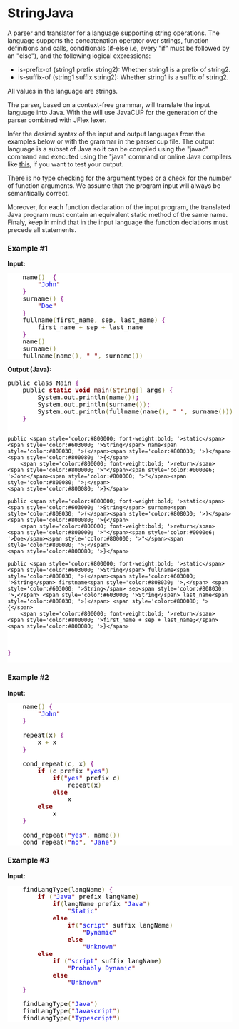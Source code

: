 # StringJava

<p>A parser and translator for a language supporting string operations. The language supports the concatenation operator over strings, function definitions and calls, conditionals (if-else i.e, every "if" must be followed by an "else"), and the following logical expressions:</p>
<ul>
<li>is-prefix-of (string1 prefix string2): Whether string1 is a prefix of string2.</li>
<li>is-suffix-of (string1 suffix string2): Whether string1 is a suffix of string2.</li>
</ul>
<p>All values in the language are strings.</p>
<p>The parser, based on a context-free grammar, will translate the input language into Java. With the will use JavaCUP for the generation of the parser combined with JFlex lexer.</p>
<p>Infer the desired syntax of the input and output languages from the examples below or with the grammar in the parser.cup file. The output language is a subset of Java so it can be compiled using the "javac" command and executed using the "java" command or online Java compilers like <a href="http://repl.it/languages/java">this</a>, if you want to test your output.</p>
<p>There is no type checking for the argument types or a check for the number of function arguments. We assume that the program input will always be semantically correct.</p>
<p> Moreover, for each function declaration of the input program, the translated Java program must contain an equivalent static method of the same name. Finaly, keep in mind that in the input language the function declations must precede all statements.</p>
<h3 id="example-1">Example #1</h3>
<p><strong>Input:</strong></p>

<!--Created using tohtml.com -->
<pre style="color:#000000;background:#ffffff;">    name<span style="color:#808030; ">(</span><span style="color:#808030; ">)</span>  <span style="color:#800080; ">{</span>
        <span style="color:#800000; ">"</span><span style="color:#0000e6; ">John</span><span style="color:#800000; ">"</span>
    <span style="color:#800080; ">}</span>
    surname<span style="color:#808030; ">(</span><span style="color:#808030; ">)</span> <span style="color:#800080; ">{</span>
        <span style="color:#800000; ">"</span><span style="color:#0000e6; ">Doe</span><span style="color:#800000; ">"</span>
    <span style="color:#800080; ">}</span>
    fullname<span style="color:#808030; ">(</span>first_name<span style="color:#808030; ">,</span> sep<span style="color:#808030; ">,</span> last_name<span style="color:#808030; ">)</span> <span style="color:#800080; ">{</span>
        first_name <span style="color:#808030; ">+</span> sep <span style="color:#808030; ">+</span> last_name
    <span style="color:#800080; ">}</span>
    name<span style="color:#808030; ">(</span><span style="color:#808030; ">)</span>
    surname<span style="color:#808030; ">(</span><span style="color:#808030; ">)</span>
    fullname<span style="color:#808030; ">(</span>name<span style="color:#808030; ">(</span><span style="color:#808030; ">)</span><span style="color:#808030; ">,</span> <span style="color:#800000; ">"</span><span style="color:#0000e6; "> </span><span style="color:#800000; ">"</span><span style="color:#808030; ">,</span> surname<span style="color:#808030; ">(</span><span style="color:#808030; ">)</span><span style="color:#808030; ">)</span>
</pre>


<p><strong>Output (Java):</strong></p>
<pre style='color:#000000;background:#ffffff;'>public class Main <span style='color:#800080; '>{</span>
    public <span style='color:#800000; font-weight:bold; '>static</span> <span style='color:#800000; font-weight:bold; '>void</span> <span style='color:#400000; '>main</span><span style='color:#808030; '>(</span><span style='color:#603000; '>String</span><span style='color:#808030; '>[</span><span style='color:#808030; '>]</span> args<span style='color:#808030; '>)</span> <span style='color:#800080; '>{</span>
        System<span style='color:#808030; '>.</span>out<span style='color:#808030; '>.</span>println<span style='color:#808030; '>(</span>name<span style='color:#808030; '>(</span><span style='color:#808030; '>)</span><span style='color:#808030; '>)</span><span style='color:#800080; '>;</span>
        System<span style='color:#808030; '>.</span>out<span style='color:#808030; '>.</span>println<span style='color:#808030; '>(</span>surname<span style='color:#808030; '>(</span><span style='color:#808030; '>)</span><span style='color:#808030; '>)</span><span style='color:#800080; '>;</span>
        System<span style='color:#808030; '>.</span>out<span style='color:#808030; '>.</span>println<span style='color:#808030; '>(</span>fullname<span style='color:#808030; '>(</span>name<span style='color:#808030; '>(</span><span style='color:#808030; '>)</span><span style='color:#808030; '>,</span> <span style='color:#800000; '>"</span><span style='color:#0000e6; '> </span><span style='color:#800000; '>"</span><span style='color:#808030; '>,</span> surname<span style='color:#808030; '>(</span><span style='color:#808030; '>)</span><span style='color:#808030; '>)</span><span style='color:#808030; '>)</span><span style='color:#800080; '>;</span>
    <span style='color:#800080; '>}</span>

    public <span style='color:#800000; font-weight:bold; '>static</span> <span style='color:#603000; '>String</span> name<span style='color:#808030; '>(</span><span style='color:#808030; '>)</span> <span style='color:#800080; '>{</span>
        <span style='color:#800000; font-weight:bold; '>return</span> <span style='color:#800000; '>"</span><span style='color:#0000e6; '>John</span><span style='color:#800000; '>"</span><span style='color:#800080; '>;</span>
    <span style='color:#800080; '>}</span>

    public <span style='color:#800000; font-weight:bold; '>static</span> <span style='color:#603000; '>String</span> surname<span style='color:#808030; '>(</span><span style='color:#808030; '>)</span> <span style='color:#800080; '>{</span>
        <span style='color:#800000; font-weight:bold; '>return</span> <span style='color:#800000; '>"</span><span style='color:#0000e6; '>Doe</span><span style='color:#800000; '>"</span><span style='color:#800080; '>;</span>
    <span style='color:#800080; '>}</span>

    public <span style='color:#800000; font-weight:bold; '>static</span> <span style='color:#603000; '>String</span> fullname<span style='color:#808030; '>(</span><span style='color:#603000; '>String</span> firstname<span style='color:#808030; '>,</span> <span style='color:#603000; '>String</span> sep<span style='color:#808030; '>,</span> <span style='color:#603000; '>String</span> last_name<span style='color:#808030; '>)</span> <span style='color:#800080; '>{</span>
        <span style='color:#800000; font-weight:bold; '>return</span> <span style='color:#800000; '>first_name + sep + last_name;</span>
    <span style='color:#800080; '>}</span>
<span style='color:#800080; '>}</span>
</pre>
<h3 id="example-2">Example #2</h3>
<p><strong>Input:</strong></p>


<pre style="color:#000000;background:#ffffff;">    name<span style="color:#808030; ">(</span><span style="color:#808030; ">)</span> <span style="color:#800080; ">{</span>
        <span style="color:#800000; ">"</span><span style="color:#0000e6; ">John</span><span style="color:#800000; ">"</span>
    <span style="color:#800080; ">}</span>

    repeat<span style="color:#808030; ">(</span>x<span style="color:#808030; ">)</span> <span style="color:#800080; ">{</span>
        x <span style="color:#808030; ">+</span> x
    <span style="color:#800080; ">}</span>

    cond_repeat<span style="color:#808030; ">(</span>c<span style="color:#808030; ">,</span> x<span style="color:#808030; ">)</span> <span style="color:#800080; ">{</span>
        <span style="color:#800000; font-weight:bold; ">if</span> <span style="color:#808030; ">(</span>c prefix <span style="color:#800000; ">"</span><span style="color:#0000e6; ">yes</span><span style="color:#800000; ">"</span><span style="color:#808030; ">)</span>
            <span style="color:#800000; font-weight:bold; ">if</span><span style="color:#808030; ">(</span><span style="color:#800000; ">"</span><span style="color:#0000e6; ">yes</span><span style="color:#800000; ">"</span> prefix c<span style="color:#808030; ">)</span>
                repeat<span style="color:#808030; ">(</span>x<span style="color:#808030; ">)</span>
            <span style="color:#800000; font-weight:bold; ">else</span>
                x
        <span style="color:#800000; font-weight:bold; ">else</span>
            x
    <span style="color:#800080; ">}</span>

    cond_repeat<span style="color:#808030; ">(</span><span style="color:#800000; ">"</span><span style="color:#0000e6; ">yes</span><span style="color:#800000; ">"</span><span style="color:#808030; ">,</span> name<span style="color:#808030; ">(</span><span style="color:#808030; ">)</span><span style="color:#808030; ">)</span>
    cond_repeat<span style="color:#808030; ">(</span><span style="color:#800000; ">"</span><span style="color:#0000e6; ">no</span><span style="color:#800000; ">"</span><span style="color:#808030; ">,</span> <span style="color:#800000; ">"</span><span style="color:#0000e6; ">Jane</span><span style="color:#800000; ">"</span><span style="color:#808030; ">)</span>
</pre>

<h3 id="example-3">Example #3</h3>
<p><strong>Input:</strong></p>


<pre style="color:#000000;background:#ffffff;">    findLangType<span style="color:#808030; ">(</span>langName<span style="color:#808030; ">)</span> <span style="color:#800080; ">{</span>
        <span style="color:#800000; font-weight:bold; ">if</span> <span style="color:#808030; ">(</span><span style="color:#800000; ">"</span><span style="color:#0000e6; ">Java</span><span style="color:#800000; ">"</span> prefix langName<span style="color:#808030; ">)</span>
            <span style="color:#800000; font-weight:bold; ">if</span><span style="color:#808030; ">(</span>langName prefix <span style="color:#800000; ">"</span><span style="color:#0000e6; ">Java</span><span style="color:#800000; ">"</span><span style="color:#808030; ">)</span>
                <span style="color:#800000; ">"</span><span style="color:#0000e6; ">Static</span><span style="color:#800000; ">"</span>
            <span style="color:#800000; font-weight:bold; ">else</span>
                <span style="color:#800000; font-weight:bold; ">if</span><span style="color:#808030; ">(</span><span style="color:#800000; ">"</span><span style="color:#0000e6; ">script</span><span style="color:#800000; ">"</span> suffix langName<span style="color:#808030; ">)</span>
                    <span style="color:#800000; ">"</span><span style="color:#0000e6; ">Dynamic</span><span style="color:#800000; ">"</span>
                <span style="color:#800000; font-weight:bold; ">else</span>
                    <span style="color:#800000; ">"</span><span style="color:#0000e6; ">Unknown</span><span style="color:#800000; ">"</span>
        <span style="color:#800000; font-weight:bold; ">else</span>
            <span style="color:#800000; font-weight:bold; ">if</span> <span style="color:#808030; ">(</span><span style="color:#800000; ">"</span><span style="color:#0000e6; ">script</span><span style="color:#800000; ">"</span> suffix langName<span style="color:#808030; ">)</span>
                <span style="color:#800000; ">"</span><span style="color:#0000e6; ">Probably Dynamic</span><span style="color:#800000; ">"</span>
            <span style="color:#800000; font-weight:bold; ">else</span>
                <span style="color:#800000; ">"</span><span style="color:#0000e6; ">Unknown</span><span style="color:#800000; ">"</span>
    <span style="color:#800080; ">}</span>

    findLangType<span style="color:#808030; ">(</span><span style="color:#800000; ">"</span><span style="color:#0000e6; ">Java</span><span style="color:#800000; ">"</span><span style="color:#808030; ">)</span>
    findLangType<span style="color:#808030; ">(</span><span style="color:#800000; ">"</span><span style="color:#0000e6; ">Javascript</span><span style="color:#800000; ">"</span><span style="color:#808030; ">)</span>
    findLangType<span style="color:#808030; ">(</span><span style="color:#800000; ">"</span><span style="color:#0000e6; ">Typescript</span><span style="color:#800000; ">"</span><span style="color:#808030; ">)</span>
</pre>
